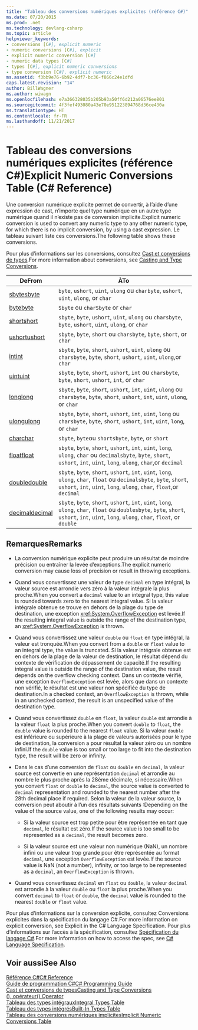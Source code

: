 ```yaml
---
title: "Tableau des conversions numériques explicites (référence C#)"
ms.date: 07/20/2015
ms.prod: .net
ms.technology: devlang-csharp
ms.topic: article
helpviewer_keywords:
- conversions [C#], explicit numeric
- numeric conversions [C#], explicit
- explicit numeric conversion [C#]
- numeric data types [C#]
- types [C#], explicit numeric conversions
- type conversion [C#], explicit numeric
ms.assetid: f3bb9e76-6b92-4df7-bc36-f866c24e1dfd
caps.latest.revision: "14"
author: BillWagner
ms.author: wiwagn
ms.openlocfilehash: e7a366328035b205b93a50ff6d212a06576ee801
ms.sourcegitcommit: 4f3fef493080a43e70e951223894768d36ce430a
ms.translationtype: HT
ms.contentlocale: fr-FR
ms.lasthandoff: 11/21/2017
---
```

# <a name="explicit-numeric-conversions-table-c-reference"></a><span data-ttu-id="46ed8-102">Tableau des conversions numériques explicites (référence C#)</span><span class="sxs-lookup"><span data-stu-id="46ed8-102">Explicit Numeric Conversions Table (C# Reference)</span></span>
<span data-ttu-id="46ed8-103">Une conversion numérique explicite permet de convertir, à l’aide d’une expression de cast, n’importe quel type numérique en un autre type numérique quand il n’existe pas de conversion implicite.</span><span class="sxs-lookup"><span data-stu-id="46ed8-103">Explicit numeric conversion is used to convert any numeric type to any other numeric type, for which there is no implicit conversion, by using a cast expression.</span></span> <span data-ttu-id="46ed8-104">Le tableau suivant liste ces conversions.</span><span class="sxs-lookup"><span data-stu-id="46ed8-104">The following table shows these conversions.</span></span>  
  
 <span data-ttu-id="46ed8-105">Pour plus d’informations sur les conversions, consultez [Cast et conversions de types](../../../csharp/programming-guide/types/casting-and-type-conversions.md).</span><span class="sxs-lookup"><span data-stu-id="46ed8-105">For more information about conversions, see [Casting and Type Conversions](../../../csharp/programming-guide/types/casting-and-type-conversions.md).</span></span>  
  
|<span data-ttu-id="46ed8-106">De</span><span class="sxs-lookup"><span data-stu-id="46ed8-106">From</span></span>|<span data-ttu-id="46ed8-107">À</span><span class="sxs-lookup"><span data-stu-id="46ed8-107">To</span></span>|  
|----------|--------|  
|[<span data-ttu-id="46ed8-108">sbyte</span><span class="sxs-lookup"><span data-stu-id="46ed8-108">sbyte</span></span>](../../../csharp/language-reference/keywords/sbyte.md)|<span data-ttu-id="46ed8-109">`byte`, `ushort`, `uint`, `ulong` ou `char`</span><span class="sxs-lookup"><span data-stu-id="46ed8-109">`byte`, `ushort`, `uint`, `ulong`, or `char`</span></span>|  
|[<span data-ttu-id="46ed8-110">byte</span><span class="sxs-lookup"><span data-stu-id="46ed8-110">byte</span></span>](../../../csharp/language-reference/keywords/byte.md)|<span data-ttu-id="46ed8-111">`Sbyte` ou `char`</span><span class="sxs-lookup"><span data-stu-id="46ed8-111">`Sbyte` or `char`</span></span>|  
|[<span data-ttu-id="46ed8-112">short</span><span class="sxs-lookup"><span data-stu-id="46ed8-112">short</span></span>](../../../csharp/language-reference/keywords/short.md)|<span data-ttu-id="46ed8-113">`sbyte`, `byte`, `ushort`, `uint`, `ulong` ou `char`</span><span class="sxs-lookup"><span data-stu-id="46ed8-113">`sbyte`, `byte`, `ushort`, `uint`, `ulong`, or `char`</span></span>|  
|[<span data-ttu-id="46ed8-114">ushort</span><span class="sxs-lookup"><span data-stu-id="46ed8-114">ushort</span></span>](../../../csharp/language-reference/keywords/ushort.md)|<span data-ttu-id="46ed8-115">`sbyte`, `byte`, `short` ou `char`</span><span class="sxs-lookup"><span data-stu-id="46ed8-115">`sbyte`, `byte`, `short`, or `char`</span></span>|  
|[<span data-ttu-id="46ed8-116">int</span><span class="sxs-lookup"><span data-stu-id="46ed8-116">int</span></span>](../../../csharp/language-reference/keywords/int.md)|<span data-ttu-id="46ed8-117">`sbyte`, `byte`, `short`, `ushort`, `uint`, `ulong` ou `char`</span><span class="sxs-lookup"><span data-stu-id="46ed8-117">`sbyte`, `byte`, `short`, `ushort`, `uint`, `ulong`,or `char`</span></span>|  
|[<span data-ttu-id="46ed8-118">uint</span><span class="sxs-lookup"><span data-stu-id="46ed8-118">uint</span></span>](../../../csharp/language-reference/keywords/uint.md)|<span data-ttu-id="46ed8-119">`sbyte`, `byte`, `short`, `ushort`, `int` ou `char`</span><span class="sxs-lookup"><span data-stu-id="46ed8-119">`sbyte`, `byte`, `short`, `ushort`, `int`, or `char`</span></span>|  
|[<span data-ttu-id="46ed8-120">long</span><span class="sxs-lookup"><span data-stu-id="46ed8-120">long</span></span>](../../../csharp/language-reference/keywords/long.md)|<span data-ttu-id="46ed8-121">`sbyte`, `byte`, `short`, `ushort`, `int`, `uint`, `ulong` ou `char`</span><span class="sxs-lookup"><span data-stu-id="46ed8-121">`sbyte`, `byte`, `short`, `ushort`, `int`, `uint`, `ulong`, or `char`</span></span>|  
|[<span data-ttu-id="46ed8-122">ulong</span><span class="sxs-lookup"><span data-stu-id="46ed8-122">ulong</span></span>](../../../csharp/language-reference/keywords/ulong.md)|<span data-ttu-id="46ed8-123">`sbyte`, `byte`, `short`, `ushort`, `int`, `uint`, `long` ou `char`</span><span class="sxs-lookup"><span data-stu-id="46ed8-123">`sbyte`, `byte`, `short`, `ushort`, `int`, `uint`, `long`, or `char`</span></span>|  
|[<span data-ttu-id="46ed8-124">char</span><span class="sxs-lookup"><span data-stu-id="46ed8-124">char</span></span>](../../../csharp/language-reference/keywords/char.md)|<span data-ttu-id="46ed8-125">`sbyte`, `byte`ou `short`</span><span class="sxs-lookup"><span data-stu-id="46ed8-125">`sbyte`, `byte`, or `short`</span></span>|  
|[<span data-ttu-id="46ed8-126">float</span><span class="sxs-lookup"><span data-stu-id="46ed8-126">float</span></span>](../../../csharp/language-reference/keywords/float.md)|<span data-ttu-id="46ed8-127">`sbyte`, `byte`, `short`, `ushort`, `int`, `uint`, `long`, `ulong`, `char` ou `decimal`</span><span class="sxs-lookup"><span data-stu-id="46ed8-127">`sbyte`, `byte`, `short`, `ushort`, `int`, `uint`, `long`, `ulong`, `char`,or `decimal`</span></span>|  
|[<span data-ttu-id="46ed8-128">double</span><span class="sxs-lookup"><span data-stu-id="46ed8-128">double</span></span>](../../../csharp/language-reference/keywords/double.md)|<span data-ttu-id="46ed8-129">`sbyte`, `byte`, `short`, `ushort`, `int`, `uint`, `long`, `ulong`, `char`, `float` ou `decimal`</span><span class="sxs-lookup"><span data-stu-id="46ed8-129">`sbyte`, `byte`, `short`, `ushort`, `int`, `uint`, `long`, `ulong`, `char`, `float`,or `decimal`</span></span>|  
|[<span data-ttu-id="46ed8-130">decimal</span><span class="sxs-lookup"><span data-stu-id="46ed8-130">decimal</span></span>](../../../csharp/language-reference/keywords/decimal.md)|<span data-ttu-id="46ed8-131">`sbyte`, `byte`, `short`, `ushort`, `int`, `uint`, `long`, `ulong`, `char`, `float` ou `double`</span><span class="sxs-lookup"><span data-stu-id="46ed8-131">`sbyte`, `byte`, `short`, `ushort`, `int`, `uint`, `long`, `ulong`, `char`, `float`, or `double`</span></span>|  
  
## <a name="remarks"></a><span data-ttu-id="46ed8-132">Remarques</span><span class="sxs-lookup"><span data-stu-id="46ed8-132">Remarks</span></span>  
  
-   <span data-ttu-id="46ed8-133">La conversion numérique explicite peut produire un résultat de moindre précision ou entraîner la levée d’exceptions.</span><span class="sxs-lookup"><span data-stu-id="46ed8-133">The explicit numeric conversion may cause loss of precision or result in throwing exceptions.</span></span>  
  
-   <span data-ttu-id="46ed8-134">Quand vous convertissez une valeur de type `decimal` en type intégral, la valeur source est arrondie vers zéro à la valeur intégrale la plus proche.</span><span class="sxs-lookup"><span data-stu-id="46ed8-134">When you convert a `decimal` value to an integral type, this value is rounded towards zero to the nearest integral value.</span></span> <span data-ttu-id="46ed8-135">Si la valeur intégrale obtenue se trouve en dehors de la plage du type de destination, une exception <xref:System.OverflowException> est levée.</span><span class="sxs-lookup"><span data-stu-id="46ed8-135">If the resulting integral value is outside the range of the destination type, an <xref:System.OverflowException> is thrown.</span></span>  
  
-   <span data-ttu-id="46ed8-136">Quand vous convertissez une valeur `double` ou `float` en type intégral, la valeur est tronquée.</span><span class="sxs-lookup"><span data-stu-id="46ed8-136">When you convert from a `double` or `float` value to an integral type, the value is truncated.</span></span> <span data-ttu-id="46ed8-137">Si la valeur intégrale obtenue est en dehors de la plage de la valeur de destination, le résultat dépend du contexte de vérification de dépassement de capacité.</span><span class="sxs-lookup"><span data-stu-id="46ed8-137">If the resulting integral value is outside the range of the destination value, the result depends on the overflow checking context.</span></span> <span data-ttu-id="46ed8-138">Dans un contexte vérifié, une exception `OverflowException` est levée, alors que dans un contexte non vérifié, le résultat est une valeur non spécifiée du type de destination.</span><span class="sxs-lookup"><span data-stu-id="46ed8-138">In a checked context, an `OverflowException` is thrown, while in an unchecked context, the result is an unspecified value of the destination type.</span></span>  
  
-   <span data-ttu-id="46ed8-139">Quand vous convertissez `double` en `float`, la valeur `double` est arrondie à la valeur `float` la plus proche.</span><span class="sxs-lookup"><span data-stu-id="46ed8-139">When you convert `double` to `float`, the `double` value is rounded to the nearest `float` value.</span></span> <span data-ttu-id="46ed8-140">Si la valeur `double` est inférieure ou supérieure à la plage de valeurs autorisées pour le type de destination, la conversion a pour résultat la valeur zéro ou un nombre infini.</span><span class="sxs-lookup"><span data-stu-id="46ed8-140">If the `double` value is too small or too large to fit into the destination type, the result will be zero or infinity.</span></span>  
  
-   <span data-ttu-id="46ed8-141">Dans le cas d’une conversion de `float` ou `double` en `decimal`, la valeur source est convertie en une représentation `decimal` et arrondie au nombre le plus proche après la 28ème décimale, si nécessaire.</span><span class="sxs-lookup"><span data-stu-id="46ed8-141">When you convert `float` or `double` to `decimal`, the source value is converted to `decimal` representation and rounded to the nearest number after the 28th decimal place if required.</span></span> <span data-ttu-id="46ed8-142">Selon la valeur de la valeur source, la conversion peut aboutir à l’un des résultats suivants :</span><span class="sxs-lookup"><span data-stu-id="46ed8-142">Depending on the value of the source value, one of the following results may occur:</span></span>  
  
    -   <span data-ttu-id="46ed8-143">Si la valeur source est trop petite pour être représentée en tant que `decimal`, le résultat est zéro.</span><span class="sxs-lookup"><span data-stu-id="46ed8-143">If the source value is too small to be represented as a `decimal`, the result becomes zero.</span></span>  
  
    -   <span data-ttu-id="46ed8-144">Si la valeur source est une valeur non numérique (NaN), un nombre infini ou une valeur trop grande pour être représentée au format `decimal`, une exception `OverflowException` est levée.</span><span class="sxs-lookup"><span data-stu-id="46ed8-144">If the source value is NaN (not a number), infinity, or too large to be represented as a `decimal`, an `OverflowException` is thrown.</span></span>  
  
-   <span data-ttu-id="46ed8-145">Quand vous convertissez `decimal` en `float` ou `double`, la valeur `decimal` est arrondie à la valeur `double` ou `float` la plus proche.</span><span class="sxs-lookup"><span data-stu-id="46ed8-145">When you convert `decimal` to `float` or `double`, the `decimal` value is rounded to the nearest `double` or `float` value.</span></span>  
  
 <span data-ttu-id="46ed8-146">Pour plus d’informations sur la conversion explicite, consultez Conversions explicites dans la spécification du langage C#.</span><span class="sxs-lookup"><span data-stu-id="46ed8-146">For more information on explicit conversion, see Explicit in the C# Language Specification.</span></span> <span data-ttu-id="46ed8-147">Pour plus d’informations sur l’accès à la spécification, consultez [Spécification du langage C#](../../../csharp/language-reference/language-specification/index.md).</span><span class="sxs-lookup"><span data-stu-id="46ed8-147">For more information on how to access the spec, see [C# Language Specification](../../../csharp/language-reference/language-specification/index.md).</span></span>  
  
## <a name="see-also"></a><span data-ttu-id="46ed8-148">Voir aussi</span><span class="sxs-lookup"><span data-stu-id="46ed8-148">See Also</span></span>  
 [<span data-ttu-id="46ed8-149">Référence C#</span><span class="sxs-lookup"><span data-stu-id="46ed8-149">C# Reference</span></span>](../../../csharp/language-reference/index.md)  
 [<span data-ttu-id="46ed8-150">Guide de programmation C#</span><span class="sxs-lookup"><span data-stu-id="46ed8-150">C# Programming Guide</span></span>](../../../csharp/programming-guide/index.md)  
 [<span data-ttu-id="46ed8-151">Cast et conversions de types</span><span class="sxs-lookup"><span data-stu-id="46ed8-151">Casting and Type Conversions</span></span>](../../../csharp/programming-guide/types/casting-and-type-conversions.md)  
 [<span data-ttu-id="46ed8-152">(), opérateur</span><span class="sxs-lookup"><span data-stu-id="46ed8-152">() Operator</span></span>](../../../csharp/language-reference/operators/invocation-operator.md)  
 [<span data-ttu-id="46ed8-153">Tableau des types intégraux</span><span class="sxs-lookup"><span data-stu-id="46ed8-153">Integral Types Table</span></span>](../../../csharp/language-reference/keywords/integral-types-table.md)  
 [<span data-ttu-id="46ed8-154">Tableau des types intégrés</span><span class="sxs-lookup"><span data-stu-id="46ed8-154">Built-In Types Table</span></span>](../../../csharp/language-reference/keywords/built-in-types-table.md)  
 [<span data-ttu-id="46ed8-155">Tableau des conversions numériques implicites</span><span class="sxs-lookup"><span data-stu-id="46ed8-155">Implicit Numeric Conversions Table</span></span>](../../../csharp/language-reference/keywords/implicit-numeric-conversions-table.md)
